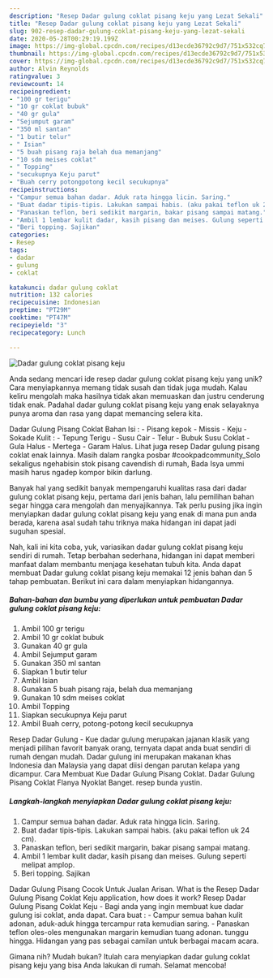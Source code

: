 ```yaml
---
description: "Resep Dadar gulung coklat pisang keju yang Lezat Sekali"
title: "Resep Dadar gulung coklat pisang keju yang Lezat Sekali"
slug: 902-resep-dadar-gulung-coklat-pisang-keju-yang-lezat-sekali
date: 2020-05-28T00:29:19.199Z
image: https://img-global.cpcdn.com/recipes/d13ecde36792c9d7/751x532cq70/dadar-gulung-coklat-pisang-keju-foto-resep-utama.jpg
thumbnail: https://img-global.cpcdn.com/recipes/d13ecde36792c9d7/751x532cq70/dadar-gulung-coklat-pisang-keju-foto-resep-utama.jpg
cover: https://img-global.cpcdn.com/recipes/d13ecde36792c9d7/751x532cq70/dadar-gulung-coklat-pisang-keju-foto-resep-utama.jpg
author: Alvin Reynolds
ratingvalue: 3
reviewcount: 14
recipeingredient:
- "100 gr terigu"
- "10 gr coklat bubuk"
- "40 gr gula"
- "Sejumput garam"
- "350 ml santan"
- "1 butir telur"
- " Isian"
- "5 buah pisang raja belah dua memanjang"
- "10 sdm meises coklat"
- " Topping"
- "secukupnya Keju parut"
- "Buah cerry potongpotong kecil secukupnya"
recipeinstructions:
- "Campur semua bahan dadar. Aduk rata hingga licin. Saring."
- "Buat dadar tipis-tipis. Lakukan sampai habis. (aku pakai teflon uk 24 cm)."
- "Panaskan teflon, beri sedikit margarin, bakar pisang sampai matang."
- "Ambil 1 lembar kulit dadar, kasih pisang dan meises. Gulung seperti melipat amplop."
- "Beri topping. Sajikan"
categories:
- Resep
tags:
- dadar
- gulung
- coklat

katakunci: dadar gulung coklat 
nutrition: 132 calories
recipecuisine: Indonesian
preptime: "PT29M"
cooktime: "PT47M"
recipeyield: "3"
recipecategory: Lunch

---
```



![Dadar gulung coklat pisang keju](https://img-global.cpcdn.com/recipes/d13ecde36792c9d7/751x532cq70/dadar-gulung-coklat-pisang-keju-foto-resep-utama.jpg)

Anda sedang mencari ide resep dadar gulung coklat pisang keju yang unik? Cara menyiapkannya memang tidak susah dan tidak juga mudah. Kalau keliru mengolah maka hasilnya tidak akan memuaskan dan justru cenderung tidak enak. Padahal dadar gulung coklat pisang keju yang enak selayaknya punya aroma dan rasa yang dapat memancing selera kita.

Dadar Gulung Pisang Coklat Bahan Isi : - Pisang kepok - Missis - Keju - Sokade Kulit : - Tepung Terigu - Susu Cair - Telur - Bubuk Susu Coklat - Gula Halus - Mertega - Garam Halus. Lihat juga resep Dadar gulung pisang coklat enak lainnya. Masih dalam rangka posbar #cookpadcommunity_Solo sekaligus ngehabisin stok pisang cavendish di rumah, Bada Isya ummi masih harus ngadep kompor bikin darlung.

Banyak hal yang sedikit banyak mempengaruhi kualitas rasa dari dadar gulung coklat pisang keju, pertama dari jenis bahan, lalu pemilihan bahan segar hingga cara mengolah dan menyajikannya. Tak perlu pusing jika ingin menyiapkan dadar gulung coklat pisang keju yang enak di mana pun anda berada, karena asal sudah tahu triknya maka hidangan ini dapat jadi suguhan spesial.


Nah, kali ini kita coba, yuk, variasikan dadar gulung coklat pisang keju sendiri di rumah. Tetap berbahan sederhana, hidangan ini dapat memberi manfaat dalam membantu menjaga kesehatan tubuh kita. Anda dapat membuat Dadar gulung coklat pisang keju memakai 12 jenis bahan dan 5 tahap pembuatan. Berikut ini cara dalam menyiapkan hidangannya.

<!--inarticleads1-->

##### Bahan-bahan dan bumbu yang diperlukan untuk pembuatan Dadar gulung coklat pisang keju:

1. Ambil 100 gr terigu
1. Ambil 10 gr coklat bubuk
1. Gunakan 40 gr gula
1. Ambil Sejumput garam
1. Gunakan 350 ml santan
1. Siapkan 1 butir telur
1. Ambil  Isian
1. Gunakan 5 buah pisang raja, belah dua memanjang
1. Gunakan 10 sdm meises coklat
1. Ambil  Topping
1. Siapkan secukupnya Keju parut
1. Ambil Buah cerry, potong-potong kecil secukupnya


Resep Dadar Gulung - Kue dadar gulung merupakan jajanan klasik yang menjadi pilihan favorit banyak orang, ternyata dapat anda buat sendiri di rumah dengan mudah. Dadar gulung ini merupakan makanan khas Indonesia dan Malaysia yang dapat diisi dengan parutan kelapa yang dicampur. Cara Membuat Kue Dadar Gulung Pisang Coklat. Dadar Gulung Pisang Coklat Flanya Nyoklat Banget. resep bunda yustin. 

<!--inarticleads2-->

##### Langkah-langkah menyiapkan Dadar gulung coklat pisang keju:

1. Campur semua bahan dadar. Aduk rata hingga licin. Saring.
1. Buat dadar tipis-tipis. Lakukan sampai habis. (aku pakai teflon uk 24 cm).
1. Panaskan teflon, beri sedikit margarin, bakar pisang sampai matang.
1. Ambil 1 lembar kulit dadar, kasih pisang dan meises. Gulung seperti melipat amplop.
1. Beri topping. Sajikan


Dadar Gulung Pisang Cocok Untuk Jualan Arisan. What is the Resep Dadar Gulung Pisang Coklat Keju application, how does it work? Resep Dadar Gulung Pisang Coklat Keju - Bagi anda yang ingin membuat kue dadar gulung isi coklat, anda dapat. Cara buat : - Campur semua bahan kulit adonan, aduk-aduk hingga tercampur rata kemudian saring. - Panaskan teflon oles-oles mengunakan margarin kemudian tuang adonan. tunggu hingga. Hidangan yang pas sebagai camilan untuk berbagai macam acara. 

Gimana nih? Mudah bukan? Itulah cara menyiapkan dadar gulung coklat pisang keju yang bisa Anda lakukan di rumah. Selamat mencoba!
